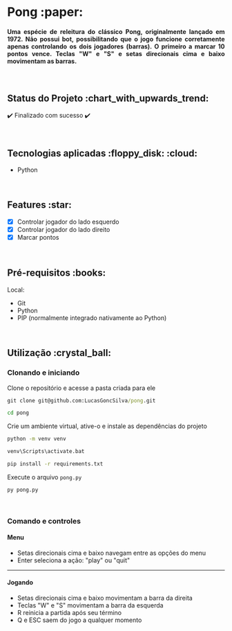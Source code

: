 <h1>Pong :paper: </h1>

<h4 align='justify'>Uma espécie de releitura do clássico Pong, originalmente lançado em 1972. Não possui bot, possibilitando que o jogo funcione corretamente apenas controlando os dois jogadores (barras). O primeiro a marcar 10 pontos vence. Teclas "W" e "S" e setas direcionais cima e baixo movimentam as barras.</h4>

<br>

<h2>Status do Projeto :chart_with_upwards_trend: </h2>

:heavy_check_mark: Finalizado com sucesso :heavy_check_mark:

<br>

<h2>Tecnologias aplicadas :floppy_disk: :cloud: </h2>

<ul>
<li>Python</li>
</ul>

<br>

<h2>Features :star: </h2>

- [x] Controlar jogador do lado esquerdo
- [x] Controlar jogador do lado direito
- [x] Marcar pontos

<br>

<h2>Pré-requisitos :books: </h2>

Local:
<ul>
<li>Git</li>
<li>Python</li>
<li>PIP (normalmente integrado nativamente ao Python)</li>
</ul>

<br>

<h2>Utilização :crystal_ball: </h2>

<h3>Clonando e iniciando</h3>

Clone o repositório e acesse a pasta criada para ele
```cmd
git clone git@github.com:LucasGoncSilva/pong.git

cd pong
```

Crie um ambiente virtual, ative-o e instale as dependências do projeto
```cmd
python -m venv venv

venv\Scripts\activate.bat

pip install -r requirements.txt

```

Execute o arquivo `pong.py`
```cmd
py pong.py

```

<br>

<h3>Comando e controles</h3>

<h4>Menu</h4>
<ul>
<li>Setas direcionais cima e baixo navegam entre as opções do menu</li>
<li>Enter seleciona a ação: "play" ou "quit"</li>
</ul>

<hr>

<h4>Jogando</h4>

<ul>
<li>Setas direcionais cima e baixo movimentam a barra da direita</li>
<li>Teclas "W" e "S" movimentam a barra da esquerda</li>
<li>R reinicia a partida após seu término</li>
<li>Q e ESC saem do jogo a qualquer momento</li>
</ul>